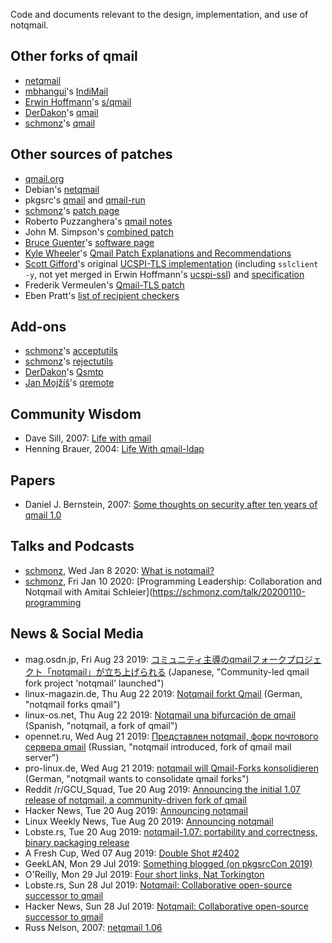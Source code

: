 Code and documents relevant to the design, implementation, and use of notqmail.


## Other forks of qmail

- [netqmail](http://netqmail.org)
- [mbhangui](https://github.com/mbhangui)'s [IndiMail](http://www.indimail.org)
- [Erwin Hoffmann](https://github.com/ErwinHo)'s [s/qmail](https://www.fehcom.de/sqmail/sqmail.html)
- [DerDakon](https://github.com/DerDakon)'s [qmail](https://github.com/DerDakon/qmail)
- [schmonz](https://github.com/schmonz)'s [qmail](https://github.com/schmonz/qmail)


## Other sources of patches

- [qmail.org](http://qmailorg.schmonz.com/top.html)
- Debian's [netqmail](https://sources.debian.org/src/netqmail/)
- pkgsrc's [qmail](https://github.com/NetBSD/pkgsrc/tree/trunk/mail/qmail) and [qmail-run](https://github.com/NetBSD/pkgsrc/tree/trunk/mail/qmail-run)
- [schmonz](https://github.com/schmonz)'s [patch page](https://schmonz.com/qmail/)
- Roberto Puzzanghera's [qmail notes](https://notes.sagredo.eu)
- John M. Simpson's [combined patch](https://qmail.jms1.net/patches/combined-details.shtml)
- [Bruce Guenter](https://github.com/bruceg)'s [software page](http://untroubled.org/software.php)
- [Kyle Wheeler](https://github.com/m3m0ryh0l3)'s [Qmail Patch Explanations and Recommendations](http://www.memoryhole.net/qmail/)
- [Scott Gifford](https://github.com/scottgifford)'s original [UCSPI-TLS implementation](https://github.com/SuperScript/ucspi-ssl/pull/1) (including `sslclient -y`, not yet merged in Erwin Hoffmann's [ucspi-ssl](https://www.fehcom.de/ipnet/ucspi-ssl.html)) and [specification](https://web.archive.org/web/20150311223927/http://www.suspectclass.com/sgifford/ucspi-tls/)
- Frederik Vermeulen's [Qmail-TLS patch](http://inoa.net/qmail-tls/)
- Eben Pratt's [list of recipient checkers](http://www.netdevice.com/qmail/rcptck)


## Add-ons

- [schmonz](https://github.com/schmonz)'s [acceptutils](https://schmonz.com/qmail/acceptutils)
- [schmonz](https://github.com/schmonz)'s [rejectutils](https://schmonz.com/qmail/rejectutils)
- [DerDakon](https://github.com/DerDakon)'s [Qsmtp](https://github.com/DerDakon/Qsmtp)
- [Jan Mojžíš](https://github.com/janmojzis)'s [qremote](https://mojzis.com/software/qremote/)


## Community Wisdom

- Dave Sill, 2007: [Life with qmail](http://www.lifewithqmail.org/lwq.html)
- Henning Brauer, 2004: [Life With qmail-ldap](http://www.lifewithqmail.org/ldap/)


## Papers

- Daniel J. Bernstein, 2007: [Some thoughts on security after ten years of qmail 1.0](https://cr.yp.to/qmail/qmailsec-20071101.pdf)


## Talks and Podcasts

- [schmonz](https://github.com/schmonz), Wed Jan 8 2020: [What is notqmail?](https://schmonz.com/talk/2020-nyc-january/)
- [schmonz](https://github.com/schmonz), Fri Jan 10 2020: [Programming Leadership: Collaboration and Notqmail with Amitai Schleier](https://schmonz.com/talk/20200110-programming


## News & Social Media

- mag.osdn.jp, Fri Aug 23 2019: [コミュニティ主導のqmailフォークプロジェクト「notqmail」が立ち上げられる](https://mag.osdn.jp/19/08/23/160000.amp) (Japanese, "Community-led qmail fork project 'notqmail' launched")
- linux-magazin.de, Thu Aug 22 2019: [Notqmail forkt Qmail](https://www.linux-magazin.de/news/notqmail-forkt-qmail/) (German, "notqmail forks qmail")
- linux-os.net, Thu Aug 22 2019: [Notqmail una bifurcación de qmail](https://linux-os.net/notqmail-una-bifurcacion-de-qmail/) (Spanish, "notqmail, a fork of qmail")
- opennet.ru, Wed Aug 21 2019: [Представлен notqmail, форк почтового сервера qmail](https://www.opennet.ru/opennews/art.shtml?num=51326) (Russian, "notqmail introduced, fork of qmail mail server")
- pro-linux.de, Wed Aug 21 2019: [notqmail will Qmail-Forks konsolidieren](https://www.pro-linux.de/news/1/27365/notqmail-will-qmail-forks-konsolidieren.html) (German, "notqmail wants to consolidate qmail forks")
- Reddit /r/GCU_Squad, Tue 20 Aug 2019: [Announcing the initial 1.07 release of notqmail, a community-driven fork of qmail](https://www.reddit.com/r/GCU_Squad/comments/ct0o89/announcing_the_initial_107_release_of_notqmail_a/)
- Hacker News, Tue 20 Aug 2019: [Announcing notqmail](https://news.ycombinator.com/item?id=20752671)
- Linux Weekly News, Tue Aug 20 2019: [Announcing notqmail](https://lwn.net/Articles/796794/)
- Lobste.rs, Tue 20 Aug 2019: [notqmail-1.07: portability and correctness, binary packaging release](https://lobste.rs/s/kvsqqr/notqmail_1_07_portability_correctness)
- A Fresh Cup, Wed 07 Aug 2019: [Double Shot #2402](https://afreshcup.com/home/2019/08/07/double-shot-2402)
- GeekLAN, Mon 29 Jul 2019: [Something blogged (on pkgsrcCon 2019)](https://www.geeklan.co.uk/?p=2392)
- O'Reilly, Mon 29 Jul 2019: [Four short links, Nat Torkington](https://www.oreilly.com/ideas/four-short-links-29-july-2019)
- Lobste.rs, Sun 28 Jul 2019: [Notqmail: Collaborative open-source successor to qmail](https://lobste.rs/s/2r3stk/notqmail_collaborative_open_source)
- Hacker News, Sun 28 Jul 2019: [Notqmail: Collaborative open-source successor to qmail](https://news.ycombinator.com/item?id=20549983)
- Russ Nelson, 2007: [netqmail 1.06](https://marc.info/?l=qmail&m=119689105301544&w=2)